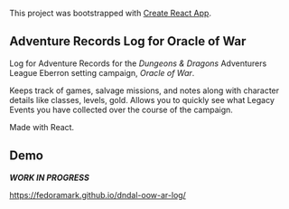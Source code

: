 This project was bootstrapped with [Create React App](https://github.com/facebook/create-react-app).

## Adventure Records Log for Oracle of War

Log for Adventure Records for the *Dungeons & Dragons* Adventurers League Eberron setting campaign, *Oracle of War*.

Keeps track of games, salvage missions, and notes along with character details like classes, levels, gold. Allows you to quickly see what Legacy Events you have collected over the course of the campaign.

Made with React.

## Demo

***WORK IN PROGRESS***

https://fedoramark.github.io/dndal-oow-ar-log/

